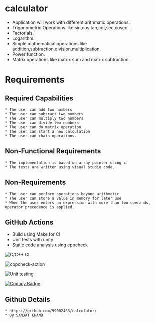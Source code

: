 # calculator
 
* Application will work with different arithmatic operations.
* Trigonometric Operations like sin,cos,tan,cot,sec,cosec.
* Factorials.
* Logarithm.
* Simple mathematical operations like addition,subtraction,division,multiplication.
* Power function.
* Matrix operations like matrix sum and matrix subtraction.

# Requirements

  ## Required Capabilities
  
    * The user can add two numbers
    * The user can subtract two numbers
    * The user can multiply two numbers
    * The user can divide two numbers
    * The user can do matrix operation
    * The user can start a new calculation
    * The user can chain operations.
    
  ## Non-Functional Requirements
  
    * The implementation is based on array pointer using c.
    * The tests are written using visual studio code.
   
  ## Non-Requirements
  
    * The user can perform operations beyond arithmetic
    * The user can store a value in memory for later use
    * When the user enters an expression with more than two operands, operator precedence is applied.

## GitHub Actions
* Build using Make for CI
* Unit tests with unity
* Static code analysis using cppcheck


![C/C++ CI](https://github.com/99002463/calculator/workflows/C/C++%20CI/badge.svg)      


![cppcheck-action](https://github.com/99002463/calculator/workflows/cppcheck-action/badge.svg)




![Unit testing](https://github.com/99002463/calculator/workflows/Unit%20testing/badge.svg)



[![Codacy Badge](https://api.codacy.com/project/badge/Grade/ef868a9ce5a442c2b3e3b1611fe107ba)](https://app.codacy.com/manual/99002463/calculator?utm_source=github.com&utm_medium=referral&utm_content=99002463/calculator&utm_campaign=Badge_Grade_Dashboard)



## Github Details
    * https://github.com/99002463/calculator:
    * By:SANJAT CHAND


